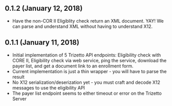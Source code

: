 ## 0.1.2 (January 12, 2018) ##

* Have the non-COR II Eligiblity check return an XML document.  YAY! We can
  parse and understand XML without having to understand X12.

## 0.1.1 (January 11, 2018) ##

* Initial implementation of 5 Trizetto API endpoints: Eligibility check with
  CORE II, Eligibility check via web service, ping the service, download the
  payer list, and get a document link to an enrollment form.
* Current implementation is just a thin wrapper - you will have to parse the result
* No X12 serialization/deserization yet - you must craft and decode X12 messages
  to use the eligibility API
* The payer list endpoint seems to either timeout or error on the Trizetto Server

